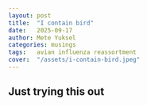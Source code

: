```yaml
---
layout: post
title:  "I contain bird"
date:   2025-09-17
author: Mete Yuksel
categories: musings
tags:	avian influenza reassortment
cover:  "/assets/i-contain-bird.jpeg"
---
```


## Just trying this out